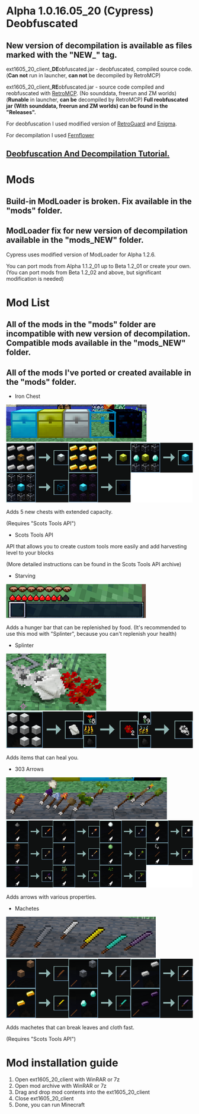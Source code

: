 # Alpha 1.0.16.05_20 (Cypress) Deobfuscated

## New version of decompilation is available as files marked with the "NEW_" tag.

ext1605_20_client_**DE**obfuscated.jar - deobfuscated, compiled source code. (**Can not** run in launcher, **can not** be decompiled by RetroMCP)

ext1605_20_client_**RE**obfuscated.jar - source code compiled and reobfuscated with [RetroMCP](https://github.com/MCPHackers/RetroMCP-Java). (No sounddata, freerun and ZM worlds) (**Runable** in launcher, **can be** decompiled by RetroMCP)
**Full reobfuscated jar (With sounddata, freerun and ZM worlds) can be found in the "Releases".**

For deobfuscation I used modified version of [RetroGuard](https://github.com/FMG793/RetroGuard-Modded) and [Enigma](https://github.com/FabricMC/Enigma).

For decompilation I used [Fernflower](https://github.com/fesh0r/fernflower)

## [Deobfuscation And Decompilation Tutorial.](Decompilation_Tutorial.md)

# Mods
## Build-in ModLoader is broken. Fix available in the "mods" folder.
## ModLoader fix for new version of decompilation available in the "mods_NEW" folder.
Cypress uses modified version of ModLoader for Alpha 1.2.6.

You can port mods from Alpha 1.1.2_01 up to Beta 1.2_01 or create your own. (You can port mods from Beta 1.2_02 and above, but significant modification is needed)

# Mod List
## All of the mods in the "mods" folder are incompatible with new version of decompilation. Compatible mods available in the "mods_NEW" folder.
## All of the mods I've ported or created available in the "mods" folder.

- Iron Chest

![Iron Chest](/images/ironchest.png)
![Iron Chest Recipes](/images/ironchest_recipes.png)

Adds 5 new chests with extended capacity.

(Requires "Scots Tools API")

- Scots Tools API

API that allows you to create custom tools more easily and add harvesting level to your blocks

(More detailed instructions can be found in the Scots Tools API archive)

- Starving

![Starving](/images/Starving.png)

Adds a hunger bar that can be replenished by food.
(It's recommended to use this mod with "Splinter", because you can't replenish your health)

- Splinter

![Splinter](/images/Splinter.png)
![Splinter Recipes](/images/Splinter_recipes.png)

Adds items that can heal you.

- 303 Arrows

![Arrows](/images/arrows.png)
![Arrows Recipes](/images/arrows_recipes.png)

Adds arrows with various properties.

- Machetes

![Machetes](/images/machetes.png)
![Machetes Recipes](/images/machetes_recipes.png)

Adds machetes that can break leaves and cloth fast.

(Requires "Scots Tools API")

# Mod installation guide

1) Open ext1605_20_client with WinRAR or 7z
2) Open mod archive with WinRAR or 7z
3) Drag and drop mod contents into the ext1605_20_client
4) Close ext1605_20_client
5) Done, you can run Minecraft
